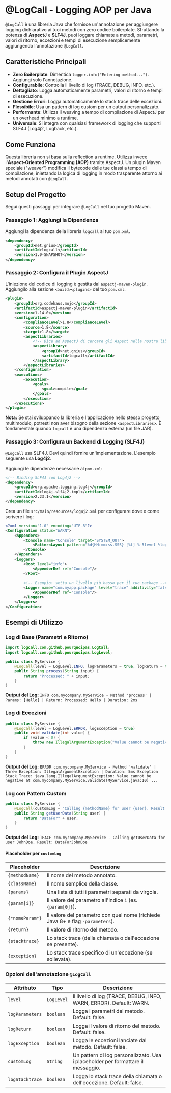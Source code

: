 # @LogCall - Logging AOP per Java

`@LogCall` è una libreria Java che fornisce un'annotazione per aggiungere logging dichiarativo ai tuoi metodi con zero codice boilerplate. Sfruttando la potenza di **AspectJ** e **SLF4J**, puoi loggare chiamate a metodi, parametri, valori di ritorno, eccezioni e tempi di esecuzione semplicemente aggiungendo l'annotazione `@LogCall`.

## Caratteristiche Principali

- **Zero Boilerplate**: Dimentica `logger.info("Entering method...")`. Aggiungi solo l'annotazione.
- **Configurabile**: Controlla il livello di log (TRACE, DEBUG, INFO, etc.).
- **Dettagliato**: Logga automaticamente parametri, valori di ritorno e tempi di esecuzione.
- **Gestione Errori**: Logga automaticamente lo stack trace delle eccezioni.
- **Flessibile**: Usa un pattern di log custom per un output personalizzato.
- **Performante**: Utilizza il weaving a tempo di compilazione di AspectJ per un overhead minimo a runtime.
- **Universale**: Si integra con qualsiasi framework di logging che supporti SLF4J (Log4j2, Logback, etc.).

## Come Funziona

Questa libreria non si basa sulla reflection a runtime. Utilizza invece l'**Aspect-Oriented Programming (AOP)** tramite AspectJ. Un plugin Maven speciale ("weaver") modifica il bytecode delle tue classi a tempo di compilazione, iniettando la logica di logging in modo trasparente attorno ai metodi annotati con `@LogCall`.

## Setup del Progetto

Segui questi passaggi per integrare `@LogCall` nel tuo progetto Maven.

### Passaggio 1: Aggiungi la Dipendenza

Aggiungi la dipendenza della libreria `logcall` al tuo `pom.xml`.

```xml
<dependency>
    <groupId>net.gnius</groupId>
    <artifactId>logcall</artifactId>
    <version>1.0-SNAPSHOT</version>
</dependency>
```

### Passaggio 2: Configura il Plugin AspectJ

L'iniezione del codice di logging è gestita dal `aspectj-maven-plugin`. Aggiungilo alla sezione `<build><plugins>` del tuo `pom.xml`.

```xml
<plugin>
    <groupId>org.codehaus.mojo</groupId>
    <artifactId>aspectj-maven-plugin</artifactId>
    <version>1.14.0</version>
    <configuration>
        <complianceLevel>1.8</complianceLevel>
        <source>1.8</source>
        <target>1.8</target>
        <aspectLibraries>
            <!-- Dice ad AspectJ di cercare gli Aspect nella nostra libreria -->
            <aspectLibrary>
                <groupId>net.gnius</groupId>
                <artifactId>logcall</artifactId>
            </aspectLibrary>
        </aspectLibraries>
    </configuration>
    <executions>
        <execution>
            <goals>
                <goal>compile</goal>
            </goals>
        </execution>
    </executions>
</plugin>
```
**Nota:** Se stai sviluppando la libreria e l'applicazione nello stesso progetto multimodulo, potresti non aver bisogno della sezione `<aspectLibraries>`. È fondamentale quando `logcall` è una dipendenza esterna (un file JAR).

### Passaggio 3: Configura un Backend di Logging (SLF4J)

`@LogCall` usa SLF4J. Devi quindi fornire un'implementazione. L'esempio seguente usa **Log4j2**.

Aggiungi le dipendenze necessarie al `pom.xml`:
```xml
<!-- Binding SLF4J con Log4j2 -->
<dependency>
    <groupId>org.apache.logging.log4j</groupId>
    <artifactId>log4j-slf4j2-impl</artifactId>
    <version>2.23.1</version>
</dependency>
```

Crea un file `src/main/resources/log4j2.xml` per configurare dove e come scrivere i log:
```xml
<?xml version="1.0" encoding="UTF-8"?>
<Configuration status="WARN">
    <Appenders>
        <Console name="Console" target="SYSTEM_OUT">
            <PatternLayout pattern="%d{HH:mm:ss.SSS} [%t] %-5level %logger{36} - %msg%n"/>
        </Console>
    </Appenders>
    <Loggers>
        <Root level="info">
            <AppenderRef ref="Console"/>
        </Root>
        
        <!-- Esempio: setta un livello più basso per il tuo package -->
        <Logger name="com.myapp.package" level="trace" additivity="false">
            <AppenderRef ref="Console"/>
        </Logger>
    </Loggers>
</Configuration>
```

## Esempi di Utilizzo

### Log di Base (Parametri e Ritorno)

```java
import logcall.com.github.pourquoipas.LogCall;
import logcall.com.github.pourquoipas.LogLevel;

public class MyService {
    @LogCall(level = LogLevel.INFO, logParameters = true, logReturn = true)
    public String process(String input) {
        return "Processed: " + input;
    }
}
```
**Output del Log:**
`INFO com.mycompany.MyService - Method 'process' | Params: [Hello] | Return: Processed: Hello | Duration: 2ms`

### Log di Eccezioni
```java
public class MyService {
    @LogCall(level = LogLevel.ERROR, logException = true)
    public void validate(int value) {
        if (value < 0) {
            throw new IllegalArgumentException("Value cannot be negative");
        }
    }
}
```
**Output del Log:**
`ERROR com.mycompany.MyService - Method 'validate' | Threw Exception: IllegalArgumentException | Duration: 5ms
Exception Stack Trace:
java.lang.IllegalArgumentException: Value cannot be negative
	at com.mycompany.MyService.validate(MyService.java:10)
    ...`

### Log con Pattern Custom
```java
public class MyService {
    @LogCall(customLog = "Calling {methodName} for user {user}. Result: {return}")
    public String getUserData(String user) {
        return "DataFor" + user;
    }
}
```
**Output del Log:**
`TRACE com.mycompany.MyService - Calling getUserData for user JohnDoe. Result: DataForJohnDoe`

#### Placeholder per `customLog`
| Placeholder   | Descrizione                                                     |
|---------------|-----------------------------------------------------------------|
| `{methodName}`| Il nome del metodo annotato.                                    |
| `{className}` | Il nome semplice della classe.                                  |
| `{params}`    | Una lista di tutti i parametri separati da virgola.             |
| `{param[i]}`  | Il valore del parametro all'indice `i` (es. `{param[0]}`).      |
| `{*nomeParam*}` | Il valore del parametro con quel nome (richiede Java 8+ e flag `-parameters`). |
| `{return}`    | Il valore di ritorno del metodo.                                |
| `{stacktrace}`| Lo stack trace (della chiamata o dell'eccezione se presente). |
| `{exception}` | Lo stack trace specifico di un'eccezione (se sollevata).      |

### Opzioni dell'annotazione `@LogCall`
| Attributo         | Tipo          | Descrizione                                                                      | 
|-------------------|---------------|----------------------------------------------------------------------------------|
| `level`           | `LogLevel`    | Il livello di log (TRACE, DEBUG, INFO, WARN, ERROR). Default: WARN.              |
| `logParameters`   | `boolean`     | Logga i parametri del metodo. Default: false.                                    |
| `logReturn`       | `boolean`     | Logga il valore di ritorno del metodo. Default: false.                           |
| `logException`    | `boolean`     | Logga le eccezioni lanciate dal metodo. Default: false.                          |
| `customLog`       | `String`      | Un pattern di log personalizzato. Usa i placeholder per formattare il messaggio. |
| `logStacktrace` | `boolean`     | Logga lo stack trace della chiamata o dell'eccezione. Default: false.            |

